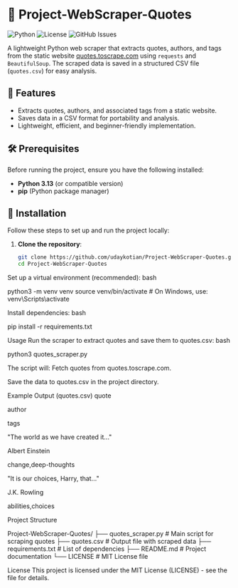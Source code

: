 # 📜 Project-WebScraper-Quotes

![Python](https://img.shields.io/badge/Python-3.13-blue?logo=python)
![License](https://img.shields.io/badge/License-MIT-green)
![GitHub Issues](https://img.shields.io/github/issues/udaykotian/Project-WebScraper-Quotes)

A lightweight Python web scraper that extracts quotes, authors, and tags from the static website [quotes.toscrape.com](http://quotes.toscrape.com/) using `requests` and `BeautifulSoup`. The scraped data is saved in a structured CSV file (`quotes.csv`) for easy analysis.

## 🌟 Features
- Extracts quotes, authors, and associated tags from a static website.
- Saves data in a CSV format for portability and analysis.
- Lightweight, efficient, and beginner-friendly implementation.

## 🛠️ Prerequisites
Before running the project, ensure you have the following installed:
- **Python 3.13** (or compatible version)
- **pip** (Python package manager)

## 🚀 Installation
Follow these steps to set up and run the project locally:

1. **Clone the repository**:
   ```bash
   git clone https://github.com/udaykotian/Project-WebScraper-Quotes.git
   cd Project-WebScraper-Quotes

Set up a virtual environment (recommended):
bash

python3 -m venv venv
source venv/bin/activate  # On Windows, use: venv\Scripts\activate

Install dependencies:
bash

pip install -r requirements.txt

 Usage
Run the scraper to extract quotes and save them to quotes.csv:
bash

python3 quotes_scraper.py

The script will:
Fetch quotes from quotes.toscrape.com.

Save the data to quotes.csv in the project directory.

Example Output (quotes.csv)
quote

author

tags

"The world as we have created it..."

Albert Einstein

change,deep-thoughts

"It is our choices, Harry, that..."

J.K. Rowling

abilities,choices

 Project Structure

Project-WebScraper-Quotes/
├── quotes_scraper.py    # Main script for scraping quotes
├── quotes.csv           # Output file with scraped data
├── requirements.txt     # List of dependencies
├── README.md            # Project documentation
└── LICENSE              # MIT License file

 License
This project is licensed under the MIT License (LICENSE) - see the file for details.


